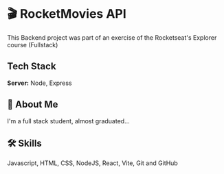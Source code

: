 # 🎬 RocketMovies API 

This Backend project was part of an exercise of the Rocketseat's Explorer course (Fullstack)


## Tech Stack

**Server:** Node, Express


## 🚀 About Me
I'm a full stack student, almost graduated...


## 🛠 Skills
Javascript, HTML, CSS, NodeJS, React, Vite, Git and GitHub


